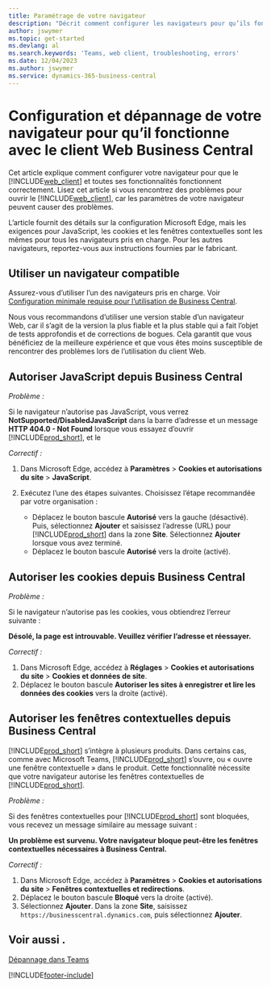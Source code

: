 ```yaml
---
title: Paramétrage de votre navigateur
description: "Décrit comment configurer les navigateurs pour qu’ils fonctionnent avec Business\_Central et les produits qui y sont intégrés."
author: jswymer
ms.topic: get-started
ms.devlang: al
ms.search.keywords: 'Teams, web client, troubleshooting, errors'
ms.date: 12/04/2023
ms.author: jswymer
ms.service: dynamics-365-business-central
---
```

# Configuration et dépannage de votre navigateur pour qu’il fonctionne avec le client Web Business Central

Cet article explique comment configurer votre navigateur pour que le [!INCLUDE[web_client](includes/web_client.md)] et toutes ses fonctionnalités fonctionnent correctement. Lisez cet article si vous rencontrez des problèmes pour ouvrir le [!INCLUDE[web_client](includes/web_client.md)], car les paramètres de votre navigateur peuvent causer des problèmes.

L’article fournit des détails sur la configuration Microsoft Edge, mais les exigences pour JavaScript, les cookies et les fenêtres contextuelles sont les mêmes pour tous les navigateurs pris en charge. Pour les autres navigateurs, reportez-vous aux instructions fournies par le fabricant.  

## Utiliser un navigateur compatible

Assurez-vous d’utiliser l’un des navigateurs pris en charge. Voir [Configuration minimale requise pour l’utilisation de Business Central](product-requirements.md#browsers).

Nous vous recommandons d’utiliser une version stable d’un navigateur Web, car il s’agit de la version la plus fiable et la plus stable qui a fait l’objet de tests approfondis et de corrections de bogues. Cela garantit que vous bénéficiez de la meilleure expérience et que vous êtes moins susceptible de rencontrer des problèmes lors de l’utilisation du client Web.  

## Autoriser JavaScript depuis Business Central

*Problème :*

Si le navigateur n’autorise pas JavaScript, vous verrez **NotSupported/DisabledJavaScript** dans la barre d’adresse et un message **HTTP 404.0 - Not Found** lorsque vous essayez d’ouvrir [!INCLUDE[prod_short](includes/prod_short.md)], et le 

<!-- http://localhost:8080/NotSupported/DisabledJavaScript HTTP Error 404.0 - Not Found
The resource you are looking for has been removed, had its name changed, or is temporarily unavailable. -->

*Correctif :*

1. Dans Microsoft Edge, accédez à **Paramètres** > **Cookies et autorisations du site** > **JavaScript**.
2. Exécutez l’une des étapes suivantes. Choisissez l’étape recommandée par votre organisation :

    - Déplacez le bouton bascule **Autorisé** vers la gauche (désactivé). Puis, sélectionnez **Ajouter** et saisissez l’adresse (URL) pour [!INCLUDE[prod_short](includes/prod_short.md)] dans la zone **Site**. Sélectionnez **Ajouter** lorsque vous avez terminé.
    - Déplacez le bouton bascule **Autorisé** vers la droite (activé).

## Autoriser les cookies depuis Business Central

*Problème :*

Si le navigateur n’autorise pas les cookies, vous obtiendrez l’erreur suivante :

**Désolé, la page est introuvable. Veuillez vérifier l’adresse et réessayer.** 

*Correctif :*

1. Dans Microsoft Edge, accédez à **Réglages** > **Cookies et autorisations du site** > **Cookies et données de site**.
2. Déplacez le bouton bascule **Autoriser les sites à enregistrer et lire les données des cookies** vers la droite (activé).  

## <a name="popup"></a>Autoriser les fenêtres contextuelles depuis Business Central

[!INCLUDE[prod_short](includes/prod_short.md)] s’intègre à plusieurs produits. Dans certains cas, comme avec Microsoft Teams, [!INCLUDE[prod_short](includes/prod_short.md)] s’ouvre, ou « ouvre une fenêtre contextuelle » dans le produit. Cette fonctionnalité nécessite que votre navigateur autorise les fenêtres contextuelles de [!INCLUDE[prod_short](includes/prod_short.md)].

*Problème :*

Si des fenêtres contextuelles pour [!INCLUDE[prod_short](includes/prod_short.md)] sont bloquées, vous recevez un message similaire au message suivant :

**Un problème est survenu. Votre navigateur bloque peut-être les fenêtres contextuelles nécessaires à Business Central.**

<!--
Something went wrong
Your browser may be blocking pop-ups needed by Business Central.

Change your browser settings to allow pop-ups or allow this for trusted domains, then try again.
If these settings are managed for your organization, you should contact your administrator for assistance.

Try again
-->
*Correctif :*

1. Dans Microsoft Edge, accédez à **Paramètres** > **Cookies et autorisations du site** > **Fenêtres contextuelles et redirections**.
2. Déplacez le bouton bascule **Bloqué** vers la droite (activé).
3. Sélectionnez **Ajouter**. Dans la zone **Site**, saisissez `https://businesscentral.dynamics.com`, puis sélectionnez **Ajouter**.

## Voir aussi .

[Dépannage dans Teams](admin-teams-troubleshooting.md)  

[!INCLUDE[footer-include](includes/footer-banner.md)]

